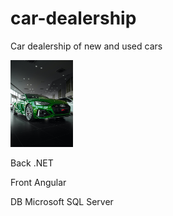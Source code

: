 # car-dealership
Car dealership of new and used cars

<img alt="Devon Janse van Rensburg" src="https://github.com/felipeserna/car-dealership/blob/main/Images/devon-janse-van-rensburg-Pc0Bz0Jzfc0-unsplash.jpg" width="100">

Back .NET

Front Angular

DB Microsoft SQL Server
